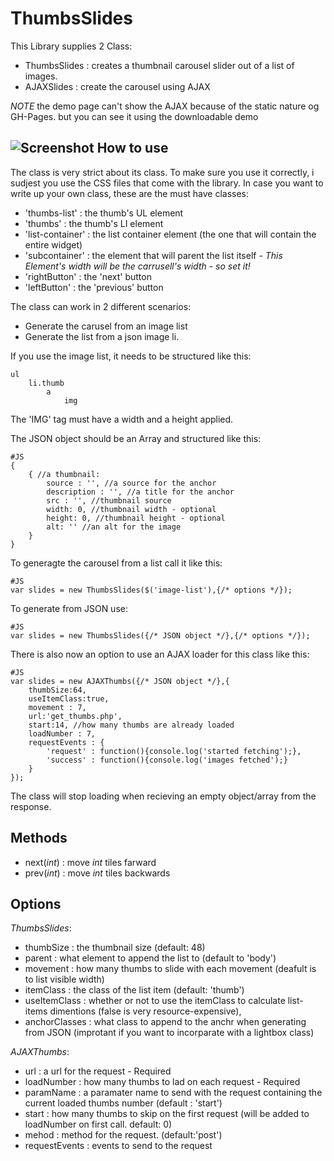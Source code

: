 ThumbsSlides
=============

This Library supplies 2 Class:

  * ThumbsSlides : creates a thumbnail carousel slider out of a list of images. 
  * AJAXSlides : create the carousel using AJAX
 
*NOTE* the demo page can't show the AJAX because of the static nature og GH-Pages. but you can see it using the downloadable demo

![Screenshot](http://img130.imageshack.us/img130/2718/screenshottw.png)
How to use
----------
The class is very strict about its class. To make sure you use it correctly, i sudjest you use the CSS files that come with the library.
In case you want to write up your own class, these are the must have classes:

  * 'thumbs-list' : the thumb's UL element
  * 'thumbs' : the thumb's LI element
  * 'list-container' : the list container element (the one that will contain the entire widget)
  * 'subcontainer' : the element that will parent the list itself - *This Element's width will be the carrusell's width - so set it!*
  * 'rightButton' : the 'next' button
  * 'leftButton' : the 'previous' button
  
The class can work in 2 different scenarios:

  * Generate the carusel from an image list
  * Generate the list from a json image li.
  
If you use the image list, it needs to be structured like this:

	ul
		li.thumb
			a
				img
				
The 'IMG' tag must have a width and a height applied.  

The JSON object should be an Array and structured like this:

	#JS
	{
		{ //a thumbnail:
			source : '', //a source for the anchor
			description : '', //a title for the anchor
			src : '', //thumbnail source
			width: 0, //thumbnail width - optional
			height: 0, //thumbnail height - optional
			alt: '' //an alt for the image
		}
	}

To generagte the carousel from a list call it like this:

	#JS
	var slides = new ThumbsSlides($('image-list'),{/* options */});
	
To generate from JSON use:
	
	#JS
	var slides = new ThumbsSlides({/* JSON object */},{/* options */});

There is also now an option to use an AJAX loader for this class like this:

    #JS
	var slides = new AJAXThumbs({/* JSON object */},{
		thumbSize:64,
		useItemClass:true,
		movement : 7,
		url:'get_thumbs.php',
		start:14, //how many thumbs are already loaded
		loadNumber : 7,
		requestEvents : {
			'request' : function(){console.log('started fetching');},
			'success' : function(){console.log('images fetched');}
		}
	});

The class will stop loading when recieving an empty object/array from the response. 	

Methods
---------
  * next(*int*) : move *int* tiles farward
  * prev(*int*) : move *int* tiles backwards

Options 
---------
*_ThumbsSlides_*:

  * thumbSize : the thumbnail size (default: 48)
  * parent : what element to append the list to (default to 'body')
  * movement : how many thumbs to slide with each movement (deafult is to list visible width)
  * itemClass : the class of the list item (default: 'thumb')
  * useItemClass : whether or not to use the itemClass to calculate list-items dimentions (false is very resource-expensive),
  * anchorClasses : what class to append to the anchr when generating from JSON (improtant if you want to incorparate with a lightbox class)

*_AJAXThumbs_*:
 
  * url : a url for the request - Required
  * loadNumber : how many thumbs to lad on each request - Required
  * paramName : a paramater name to send with the request containing the current loaded thumbs number (default : 'start')
  * start : how many thumbs to skip on the first request (will be added to loadNumber on first call. default: 0)
  * mehod : method for the request. (default:'post')
  * requestEvents : events to send to the request
